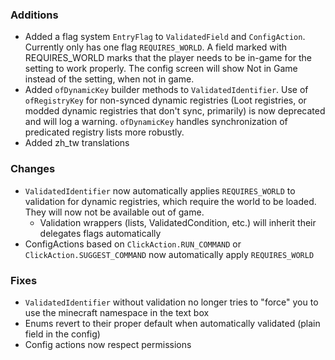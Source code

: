 ### Additions
* Added a flag system `EntryFlag` to `ValidatedField` and `ConfigAction`. Currently only has one flag `REQUIRES_WORLD`. A field marked with REQUIRES_WORLD marks that the player needs to be in-game for the setting to work properly. The config screen will show Not in Game instead of the setting, when not in game.
* Added `ofDynamicKey` builder methods to `ValidatedIdentifier`. Use of `ofRegistryKey` for non-synced dynamic registries (Loot registries, or modded dynamic registries that don't sync, primarily) is now deprecated and will log a warning. `ofDynamicKey` handles synchronization of predicated registry lists more robustly.
* Added zh_tw translations

### Changes
* `ValidatedIdentifier` now automatically applies `REQUIRES_WORLD` to validation for dynamic registries, which require the world to be loaded. They will now not be available out of game.
  * Validation wrappers (lists, ValidatedCondition, etc.) will inherit their delegates flags automatically
* ConfigActions based on `ClickAction.RUN_COMMAND` or `ClickAction.SUGGEST_COMMAND` now automatically apply `REQUIRES_WORLD`

### Fixes
* `ValidatedIdentifier` without validation no longer tries to "force" you to use the minecraft namespace in the text box
* Enums revert to their proper default when automatically validated (plain field in the config)
* Config actions now respect permissions